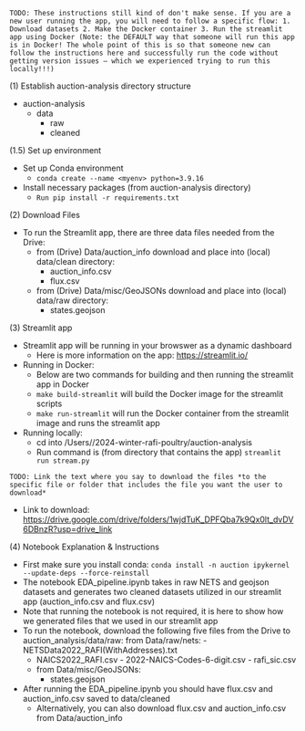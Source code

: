 `TODO: These instructions still kind of don't make sense. If you are a new user running the app, you will need to follow a specific flow: 1. Download datasets 2. Make the Docker container 3. Run the streamlit app using Docker (Note: the DEFAULT way that someone will run this app is in Docker! The whole point of this is so that someone new can follow the instructions here and successfully run the code without getting version issues — which we experienced trying to run this locally!!!)`

(1) Establish auction-analysis directory structure

- auction-analysis
  - data
    - raw
    - cleaned

(1.5) Set up environment

- Set up Conda environment
  - `conda create --name <myenv> python=3.9.16`
- Install necessary packages (from auction-analysis directory)
  - `Run pip install -r requirements.txt`

(2) Download Files
- To run the Streamlit app, there are three data files needed from the Drive:
  - from (Drive) Data/auction_info download and place into (local) data/clean directory:
    - auction_info.csv
    - flux.csv
  - from (Drive) Data/misc/GeoJSONs download and place into (local) data/raw directory:
    - states.geojson

(3) Streamlit app
- Streamlit app will be running in your browswer as a dynamic dashboard
  - Here is more information on the app: https://streamlit.io/
- Running in Docker:
    - Below are two commands for building and then running the streamlit app in Docker
    - `make build-streamlit` will build the Docker image for the streamlit scripts
    - `make run-streamlit` will run the Docker container from the streamlit image and runs the streamlit app
- Running locally:
    - cd into /Users/<username>/2024-winter-rafi-poultry/auction-analysis
    - Run command is (from directory that contains the app) `streamlit run stream.py`

`TODO: Link the text where you say to download the files *to the specific file or folder that includes the file you want the user to download* `
- Link to download: https://drive.google.com/drive/folders/1wjdTuK_DPFQba7k9Qx0lt_dvDV6DBnzR?usp=drive_link

(4) Notebook Explanation & Instructions

- First make sure you install conda: `conda install -n auction ipykernel --update-deps --force-reinstall`
- The notebook EDA_pipeline.ipynb takes in raw NETS and geojson datasets and generates two cleaned datasets utilized in our streamlit app (auction_info.csv and flux.csv)
- Note that running the notebook is not required, it is here to show how we generated files that we used in our streamlit app
- To run the notebook, download the following five files from the Drive to auction_analysis/data/raw:
   from Data/raw/nets: - NETSData2022_RAFI(WithAddresses).txt
  - NAICS2022_RAFI.csv - 2022-NAICS-Codes-6-digit.csv - rafi_sic.csv
  - from Data/misc/GeoJSONs:
    - states.geojson
- After running the EDA_pipeline.ipynb you should have flux.csv and auction_info.csv saved to data/cleaned
  - Alternatively, you can also download flux.csv and auction_info.csv from Data/auction_info
